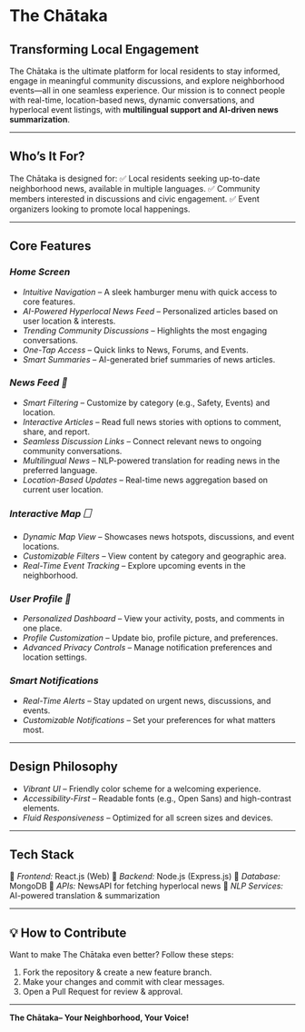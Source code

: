 # The Chātaka

## Transforming Local Engagement
The Chātaka is the ultimate platform for local residents to stay informed, engage in meaningful community discussions, and explore neighborhood events—all in one seamless experience. Our mission is to connect people with real-time, location-based news, dynamic conversations, and hyperlocal event listings, with **multilingual support and AI-driven news summarization**.

---

## Who’s It For?
The Chātaka is designed for:
✅ Local residents seeking up-to-date neighborhood news, available in multiple languages.
✅ Community members interested in discussions and civic engagement.
✅ Event organizers looking to promote local happenings.

---

## Core Features

### *Home Screen*
- *Intuitive Navigation* – A sleek hamburger menu with quick access to core features.
- *AI-Powered Hyperlocal News Feed* – Personalized articles based on user location & interests.
- *Trending Community Discussions* – Highlights the most engaging conversations.
- *One-Tap Access* – Quick links to News, Forums, and Events.
- *Smart Summaries* – AI-generated brief summaries of news articles.

###  *News Feed 📰*
- *Smart Filtering* – Customize by category (e.g., Safety, Events) and location.
- *Interactive Articles* – Read full news stories with options to comment, share, and report.
- *Seamless Discussion Links* – Connect relevant news to ongoing community conversations.
- *Multilingual News* – NLP-powered translation for reading news in the preferred language.
- *Location-Based Updates* – Real-time news aggregation based on current user location.

### *Interactive Map 🗌*
- *Dynamic Map View* – Showcases news hotspots, discussions, and event locations.
- *Customizable Filters* – View content by category and geographic area.
- *Real-Time Event Tracking* – Explore upcoming events in the neighborhood.

### *User Profile 👤*
- *Personalized Dashboard* – View your activity, posts, and comments in one place.
- *Profile Customization* – Update bio, profile picture, and preferences.
- *Advanced Privacy Controls* – Manage notification preferences and location settings.

###  *Smart Notifications*
- *Real-Time Alerts* – Stay updated on urgent news, discussions, and events.
- *Customizable Notifications* – Set your preferences for what matters most.

---

## Design Philosophy
- *Vibrant UI* – Friendly color scheme for a welcoming experience.
- *Accessibility-First* – Readable fonts (e.g., Open Sans) and high-contrast elements.
- *Fluid Responsiveness* – Optimized for all screen sizes and devices.

---

## Tech Stack
🔹 *Frontend:* React.js (Web) 
🔹 *Backend:* Node.js (Express.js)
🔹 *Database:* MongoDB 
🔹 *APIs:* NewsAPI for fetching hyperlocal news
🔹 *NLP Services:* AI-powered translation & summarization

---


## 💡 How to Contribute
Want to make The Chātaka even better? Follow these steps:
1. Fork the repository & create a new feature branch.
2. Make your changes and commit with clear messages.
3. Open a Pull Request for review & approval.

---

**The Chātaka– Your Neighborhood, Your Voice!**

